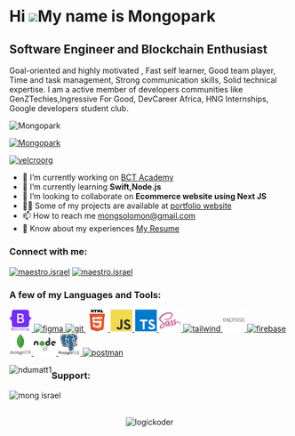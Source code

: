 Hi ![](https://user-images.githubusercontent.com/18350557/176309783-0785949b-9127-417c-8b55-ab5a4333674e.gif)My name is Mongopark
==================================================================================================================================
Software Engineer and Blockchain Enthusiast
-------------------------------------------
Goal-oriented and highly motivated , Fast self learner, Good team player, Time and task management, Strong communication skills, Solid technical expertise. I am a active member of developers communities like GenZTechies,Ingressive For Good, DevCareer Africa, HNG Internships, Google developers student club. 
<p align="left"> <img src="https://komarev.com/ghpvc/?username=eazyisreal&label=Profile%20views&color=0e75b6&style=flat" alt="Mongopark" /> </p>
<p align="left"> <a href="https://github.com/ryo-ma/github-profile-trophy"><img src="https://github-profile-trophy.vercel.app/?username=Mongopark" alt="Mongopark" /></a> </p>
<p align="left"> <a href="https://twitter.com/dev_mong" target="blank"><img src="https://img.shields.io/twitter/follow/dev_mong?logo=twitter&style=for-the-badge" alt="velcroorg" /></a> </p>
<ul>
<li> 🔭 I’m currently working on <a href="https://mywebschools.com">BCT Academy</a> </li>
  <li> 🌱 I’m currently learning <b>Swift,Node.js</b> </li>
<li> 👯 I’m looking to collaborate on <b>Ecommerce website using Next JS</b> </li>
<li> 👨‍💻 Some of my projects are available at <a href="https://israelmong.vercel.app">portfolio website</a> </li> </li>
<li> 📫 How to reach me <a href="malito:mongsolomon@gmail.com">mongsolomon@gmail.com</a> </li>
<li> 📄 Know about my experiences <a href="https://israelmong.vercel.app/static/media/israelCV.32da1763921f0bdd739f.pdf">My Resume</a> </li>
  </ul>
<h3 align="left">Connect with me:</h3>
<p align="left">
<a href="https://instagram.com/maestro.israel" target="blank"><img align="center" src="https://raw.githubusercontent.com/rahuldkjain/github-profile-readme-generator/master/src/images/icons/Social/instagram.svg" alt="maestro.israel" height="30" width="40" /></a>
<a href="https://medium.com/eazyisreal192" target="blank"><img align="center" src="https://raw.githubusercontent.com/rahuldkjain/github-profile-readme-generator/master/src/images/icons/Social/medium.svg" alt="maestro.israel" height="30" width="40" /></a>
</p>
<h3 align="left">A few of my Languages and Tools:</h3>
<p align="left">  
  <a href="https://getbootstrap.com" target="_blank" rel="noreferrer"> <img src="https://raw.githubusercontent.com/devicons/devicon/master/icons/bootstrap/bootstrap-plain-wordmark.svg" alt="bootstrap" width="40" height="40"/> </a>  <a href="https://www.figma.com/" target="_blank" rel="noreferrer"> <img src="https://www.vectorlogo.zone/logos/figma/figma-icon.svg" alt="figma" width="40" height="40"/> </a> 
  <a href="https://git-scm.com/" target="_blank" rel="noreferrer"> <img src="https://www.vectorlogo.zone/logos/git-scm/git-scm-icon.svg" alt="git" width="40" height="40"/> </a>  
  <a href="https://www.w3.org/html/" target="_blank" rel="noreferrer"> <img src="https://raw.githubusercontent.com/devicons/devicon/master/icons/html5/html5-original-wordmark.svg" alt="html5" width="40" height="40"/> </a> 
  <a href="https://developer.mozilla.org/en-US/docs/Web/JavaScript" target="_blank" rel="noreferrer"> <img src="https://raw.githubusercontent.com/devicons/devicon/master/icons/javascript/javascript-original.svg" alt="javascript" width="40" height="40"/> </a>   
  <a href="https://www.typescriptlang.org/" target="_blank" rel="noreferrer"> <img src="https://raw.githubusercontent.com/devicons/devicon/master/icons/typescript/typescript-original.svg" alt="typescript" width="40" height="40"/> </a> 
  <a href="https://sass-lang.com" target="_blank" rel="noreferrer"> <img src="https://raw.githubusercontent.com/devicons/devicon/master/icons/sass/sass-original.svg" alt="sass" width="40" height="40"/> </a>  <a href="https://tailwindcss.com/" target="_blank" rel="noreferrer"> <img src="https://www.vectorlogo.zone/logos/tailwindcss/tailwindcss-icon.svg" alt="tailwind" width="40" height="40"/>
    <a href="https://expressjs.com" target="_blank" rel="noreferrer"> <img src="https://raw.githubusercontent.com/devicons/devicon/master/icons/express/express-original-wordmark.svg" alt="express" width="40" height="40"/> </a> 
    <a href="https://firebase.google.com/" target="_blank" rel="noreferrer"> <img src="https://www.vectorlogo.zone/logos/firebase/firebase-icon.svg" alt="firebase" width="40" height="40"/> </a> 
    <a href="https://www.mongodb.com/" target="_blank" rel="noreferrer"> <img src="https://raw.githubusercontent.com/devicons/devicon/master/icons/mongodb/mongodb-original-wordmark.svg" alt="mongodb" width="40" height="40"/> </a> 
    <a href="https://nodejs.org" target="_blank" rel="noreferrer"> <img src="https://raw.githubusercontent.com/devicons/devicon/master/icons/nodejs/nodejs-original-wordmark.svg" alt="nodejs" width="40" height="40"/> </a> 
    <a href="https://www.postgresql.org" target="_blank" rel="noreferrer"> <img src="https://raw.githubusercontent.com/devicons/devicon/master/icons/postgresql/postgresql-original-wordmark.svg" alt="postgresql" width="40" height="40"/> </a> 
    <a href="https://postman.com" target="_blank" rel="noreferrer"> <img src="https://www.vectorlogo.zone/logos/getpostman/getpostman-icon.svg" alt="postman" width="40" height="40"/> </a> 
</p>
  <p><img align="left" src="https://github-readme-stats.vercel.app/api/top-langs?username=mongopark&show_icons=true&locale=en&layout=compact" alt="ndumatt1" /></p>
<h3 align="left">Support:</h3>
<p><a href="https://www.buymeacoffee.com/mongsolomow"> <img align="left" src="https://cdn.buymeacoffee.com/buttons/v2/default-yellow.png" height="50" width="210" alt="mong israel" /></a></p><br><br>
<p><img align="left" src="https://github-readme-stats.vercel.app/api/top-langs?username=logickoder&show_icons=true&locale=en&layout=compact" alt="logickoder" /></p>

